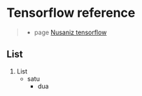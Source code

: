 # Tensorflow reference
> * page [Nusaniz tensorflow](https://nusaniz.blogspot.com/2020/10/ngobrol-tensorflow.html)

## List
1. List
   * satu
     - dua
